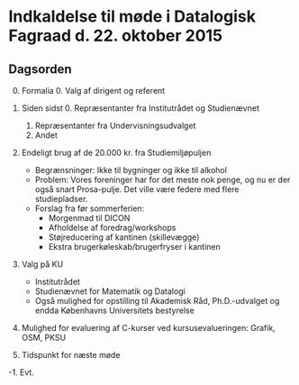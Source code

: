 # Indkaldelse til møde i Datalogisk Fagraad d. 22. oktober 2015

## Dagsorden

0. Formalia
    0. Valg af dirigent og referent

1. Siden sidst
    0. Repræsentanter fra Institutrådet og Studienævnet
    1. Repræsentanter fra Undervisningsudvalget
    2. Andet

2. Endeligt brug af de 20.000 kr. fra Studiemiljøpuljen
    - Begrænsninger: Ikke til bygninger og ikke til alkohol
    - Problem: Vores foreninger har for det meste nok penge, og nu er der også
      snart Prosa-pulje.  Det ville være federe med flere studiepladser.
    - Forslag fra før sommerferien:
        - Morgenmad til DICON
        - Afholdelse af foredrag/workshops
        - Støjreducering af kantinen (skillevægge)
        - Ekstra brugerkøleskab/brugerfryser i kantinen

3. Valg på KU
    - Institutrådet
    - Studienævnet for Matematik og Datalogi
    - Også mulighed for opstilling til Akademisk Råd, Ph.D.-udvalget og endda
      Københavns Universitets bestyrelse

4. Mulighed for evaluering af C-kurser ved kursusevalueringen: Grafik, OSM, PKSU

5. Tidspunkt for næste møde

-1. Evt.
